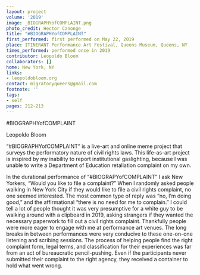 ```yaml
---
layout: project
volume: '2019'
image: _BIOGRAPHYofCOMPLAINT.png
photo_credit: Hector Canonge
title: "#BIOGRAPHYofCOMPLAINT"
first_performed: first performed on May 22, 2019
place: ITINERANT Performance Art Festival, Queens Museum, Queens, NY
times_performed: performed once in 2019
contributor: Leopoldo Bloom
collaborators: []
home: New York, NY
links:
- leopoldobloom.org
contact: migratoryqueers@gmail.com
footnote: ''
tags:
- self
pages: 212-213
---
```


#BIOGRAPHYofCOMPLAINT

Leopoldo Bloom

“#BIOGRAPHYofCOMPLAINT” is a live-art and online meme project that surveys the performatory nature of civil rights laws. This life-as-art project is inspired by my inability to report institutional gaslighting, because I was unable to write a Department of Education retaliation complaint on my own.

In the durational performance of “#BIOGRAPYofCOMPLAINT” I ask New Yorkers, “Would you like to file a complaint?” When I randomly asked people walking in New York City if they would like to file a civil rights complaint, no one seemed interested. The most common type of reply was “no, I’m doing good,” and the affirmational “there is no need for me to complain.” I could tell a lot of people thought it was very presumptive for a white guy to be walking around with a clipboard in 2019, asking strangers if they wanted the necessary paperwork to fill out a civil rights complaint. Thankfully people were more eager to engage with me at performance art venues. The long breaks in between performances were very conducive to these one-on-one listening and scribing sessions. The process of helping people find the right complaint form, legal terms, and classification for their experiences was far from an act of bureaucratic pencil-pushing. Even if the participants never submitted their complaint to the right agency, they received a container to hold what went wrong.
